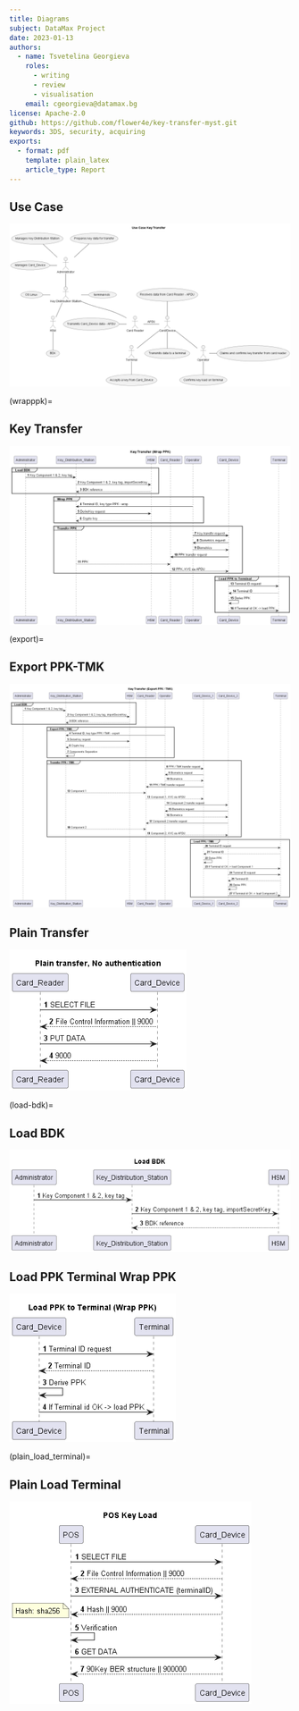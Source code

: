 ```yaml
---
title: Diagrams
subject: DataMax Project
date: 2023-01-13
authors:
  - name: Tsvetelina Georgieva
    roles:
      - writing
      - review
      - visualisation
    email: cgeorgieva@datamax.bg
license: Apache-2.0
github: https://github.com/flower4e/key-transfer-myst.git
keywords: 3DS, security, acquiring
exports:
  - format: pdf
    template: plain_latex
    article_type: Report
---
```



## Use Case   

![usecase_key_transfer](img/usecase_key_transfer.png)

(wrapppk)=
## Key Transfer

![wrap-ppk](img/wrap-ppk.png)

(export)=
## Export PPK-TMK

![export-ррк-tmk](img/export-ppk-tmk.png)

## Plain Transfer

![plain_transfer](img/plain_transfer.png)

(load-bdk)=
## Load BDK

![load_bdk](img/load-bdk.png)

## Load PPK Terminal Wrap PPK

![load-ppk-terminal-wrap-ppk](img/load-ppk-terminal-wrap-ppk.png)

(plain_load_terminal)=
## Plain Load Terminal

![plain_load_terminal](img/plain_load_terminal.png)
